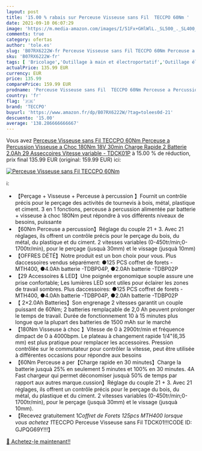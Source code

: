 ```yaml
---
layout: post
title: '15.00 % rabais sur Perceuse Visseuse sans Fil  TECCPO 60Nm '
date: 2021-09-10 06:07:29
image: 'https://m.media-amazon.com/images/I/51Fx+GHlWlL._SL500_._SL400_.jpg'
comments: true
category: ofertas
author: 'tole.es'
slug: 'B07RX6222W-fr Perceuse Visseuse sans Fil TECCPO 60Nm Perceuse a...'
sku: 'B07RX6222W-fr'
tags: [ 'Bricolage','Outillage à main et électroportatif','Outillage électroportatif','Perceuse-visseuse','Perceuses','Perceuses combi','teccpo', ]
actualPrice: 135.99 EUR
currency: EUR
price: 135.99
comparePrice: 159.99 EUR
prodname: 'Perceuse Visseuse sans Fil  TECCPO 60Nm Perceuse a Percussion  Visseuse a Choc 180Nm  18V  30min Charge Rapide  2 Batterie 2.0Ah  29 Asseccoires  Vitesse variable - TDCK01P'
country: 'fr'
flag: '🇫🇷'
brand: 'TECCPO'
buyurl: 'https://www.amazon.fr/dp/B07RX6222W/?tag=tolees0d-21'
descuento: '15.00'
average: '138.286666666667'
---
```


Vous avez [Perceuse Visseuse sans Fil  TECCPO 60Nm Perceuse a Percussion  Visseuse a Choc 180Nm  18V  30min Charge Rapide  2 Batterie 2.0Ah  29 Asseccoires  Vitesse variable - TDCK01P](https://www.amazon.fr/dp/B07RX6222W/?tag=tolees0d-21)  à  15.00 % de réduction, prix final  135.99 EUR (original: 159.99 EUR) ici:

[![Perceuse Visseuse sans Fil  TECCPO 60Nm ](https://m.media-amazon.com/images/I/51Fx+GHlWlL._SL500_._SL400_.jpg)](https://www.amazon.fr/dp/B07RX6222W/?tag=tolees0d-21)

ℹ️:

- 【Perçage + Visseuse + Perceuse à percussion 】Fournit un contrôle précis pour le perçage des activités de tournevis à bois, métal, plastique et ciment. 3 en 1 fonctions, perceuse à percussion alimentée par batterie + visseuse à choc 180Nm peut répondre à vos différents niveaux de besoins, puissante
- 【60Nm Perceuse a percussion】Réglage du couple 21 + 3. Avec 21 réglages, ils offrent un contrôle précis pour le perçage du bois, du métal, du plastique et du ciment. 2 vitesses variables (0-450tr/min;0-1700tr/min), pour le perçage (jusquà 30mm) et le vissage (jusquà 10mm)
- 【OFFRES DÉTÉ】Notre produit est un bon choix pour vous. Plus daccessoires vendus séparément: ●125 PCS coffret de forets - MTH400, ●4.0Ah batterie -TDBP04P, ●2.0Ah batterie -TDBP02P
- 【29 Accessoires & LED】Une poignée ergonomique souple assure une prise confortable; Les lumières LED sont utiles pour éclairer les zones de travail sombres. Plus daccessoires: ●125 PCS coffret de forets - MTH400, ●4.0Ah batterie -TDBP04P, ●2.0Ah batterie -TDBP02P
- 【 2×2.0Ah Batteries】Son engrenage 2 vitesses garantit un couple puissant de 60Nm; 2 batteries remplaçable de 2,0 Ah peuvent prolonger le temps de travail. Durée de fonctionnement 10 à 15 minutes plus longue que la plupart des batteries de 1500 mAh sur le marché
- 【180Nm Visseuse à choc 】Vitesse de 0 à 2900tr/min et fréquence dimpact de 0 à 4000bpm. Le plateau à changement rapide 1/4"(6,35 mm) est plus pratique pour remplacer les accessoires. Pression contrôlée sur le commutateur pour contrôler la vitesse, peut être utilisée à différentes occasions pour répondre aux besoins
- 【60Nm Perceuse a per【Charge rapide en 30 minutes】Charge la batterie jusquà 25% en seulement 5 minutes et 100% en 30 minutes. 4A Fast chargeur qui permet déconomiser jusquà 50% de temps par rapport aux autres marque.cussion】Réglage du couple 21 + 3. Avec 21 réglages, ils offrent un contrôle précis pour le perçage du bois, du métal, du plastique et du ciment. 2 vitesses variables (0-450tr/min;0-1700tr/min), pour le perçage (jusquà 30mm) et le vissage (jusquà 10mm).
- 【Recevez gratuitement 1*Coffret de Forets 125pcs MTH400 lorsque vous achetez 1*TECCPO Perceuse Visseuse sans Fil TDCK01!!!CODE ID: GJPQG69Y!!!】

[🛒 Achetez-le maintenant!!](https://www.amazon.fr/dp/B07RX6222W/?tag=tolees0d-21)
